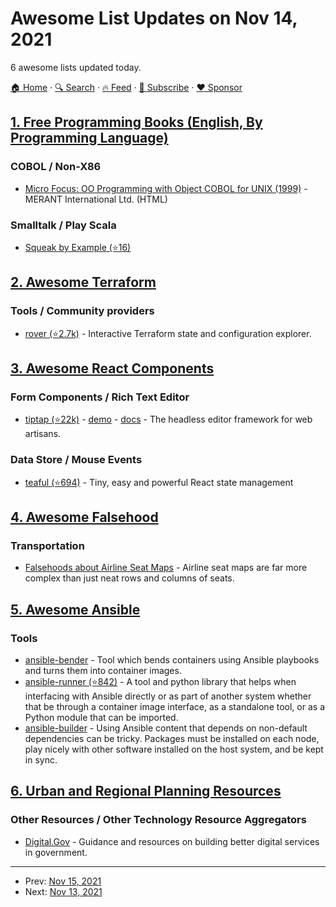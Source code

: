 # Awesome List Updates on Nov 14, 2021

6 awesome lists updated today.

[🏠 Home](/README.md) · [🔍 Search](https://www.trackawesomelist.com/search/) · [🔥 Feed](https://www.trackawesomelist.com/rss.xml) · [📮 Subscribe](https://trackawesomelist.us17.list-manage.com/subscribe?u=d2f0117aa829c83a63ec63c2f&id=36a103854c) · [❤️  Sponsor](https://github.com/sponsors/theowenyoung)



## [1. Free Programming Books (English, By Programming Language)](/content/EbookFoundation/free-programming-books/README.md)

### COBOL / Non-X86

*   [Micro Focus: OO Programming with Object COBOL for UNIX (1999)](https://www.microfocus.com/documentation/object-cobol/oc41books/oppubb.htm) - MERANT International Ltd. (HTML)

### Smalltalk / Play Scala

*   [Squeak by Example (⭐16)](https://github.com/hpi-swa-lab/SqueakByExample-english)

## [2. Awesome Terraform](/content/shuaibiyy/awesome-terraform/README.md)

### Tools / Community providers

*   [rover (⭐2.7k)](https://github.com/im2nguyen/rover) - Interactive Terraform state and configuration explorer.

## [3. Awesome React Components](/content/brillout/awesome-react-components/README.md)

### Form Components / Rich Text Editor

*   [tiptap (⭐22k)](https://github.com/ueberdosis/tiptap) - [demo](https://tiptap.dev/) - [docs](https://tiptap.dev/introduction) - The headless editor framework for web artisans.

### Data Store / Mouse Events

*   [teaful (⭐694)](https://github.com/teafuljs/teaful) - Tiny, easy and powerful React state management

## [4. Awesome Falsehood](/content/kdeldycke/awesome-falsehood/README.md)

### Transportation

*   [Falsehoods about Airline Seat Maps](https://duffel.com/blog/falsehoods-about-seat-maps) - Airline seat maps are far more complex than just neat rows and columns of seats.

## [5. Awesome Ansible](/content/ansible-community/awesome-ansible/README.md)

### Tools

*   [ansible-bender](https://ansible-community.github.io/ansible-bender/build/html/index.html) - Tool which bends containers using Ansible playbooks and turns them into container images.
*   [ansible-runner (⭐842)](https://github.com/ansible/ansible-runner) - A tool and python library that helps when interfacing with Ansible directly or as part of another system whether that be through a container image interface, as a standalone tool, or as a Python module that can be imported.
*   [ansible-builder](https://ansible-builder.readthedocs.io/en/latest/) - Using Ansible content that depends on non-default dependencies can be tricky. Packages must be installed on each node, play nicely with other software installed on the host system, and be kept in sync.

## [6. Urban and Regional Planning Resources](/content/APA-Technology-Division/urban-and-regional-planning-resources/README.md)

### Other Resources / Other Technology Resource Aggregators

*   [Digital.Gov](https://digital.gov/) - Guidance and resources on building better digital services in government.

---

- Prev: [Nov 15, 2021](/content/2021/11/15/README.md)
- Next: [Nov 13, 2021](/content/2021/11/13/README.md)